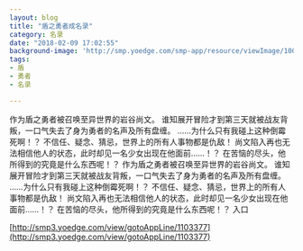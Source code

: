```yaml
---
layout: blog
title: "盾之勇者成名录"
category: 名录
date: "2018-02-09 17:02:55"
background-image: 'http://smp.yoedge.com/smp-app/resource/viewImage/1000890appline.png'
tags:
- 盾
- 勇者
- 名录

---
```

作为盾之勇者被召唤至异世界的岩谷尚文。 谁知展开冒险才到第三天就被战友背叛，一口气失去了身为勇者的名声及所有盘缠。 ……为什么只有我碰上这种倒霉死啊！？ 不信任、疑念、猜忌，世界上的所有人事物都是仇敌！ 尚文陷入再也无法相信他人的状态，此时却见一名少女出现在他面前……！？ 在苦恼的尽头，他所得到的究竟是什么东西呢！？
作为盾之勇者被召唤至异世界的岩谷尚文。 谁知展开冒险才到第三天就被战友背叛，一口气失去了身为勇者的名声及所有盘缠。 ……为什么只有我碰上这种倒霉死啊！？ 不信任、疑念、猜忌，世界上的所有人事物都是仇敌！ 尚文陷入再也无法相信他人的状态，此时却见一名少女出现在他面前……！？ 在苦恼的尽头，他所得到的究竟是什么东西呢！？
入口

[http://smp3.yoedge.com/view/gotoAppLine/1103377](http://smp3.yoedge.com/view/gotoAppLine/1103377)

        
